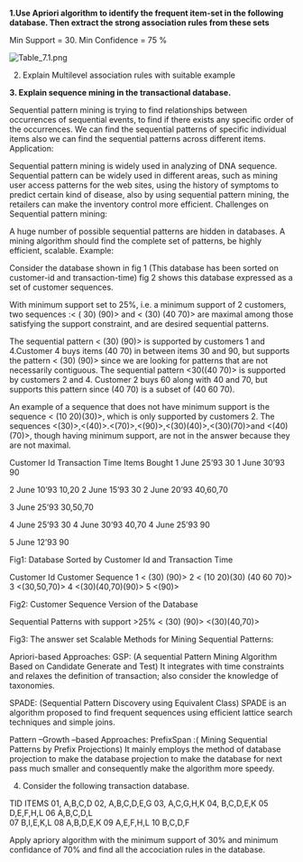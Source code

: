 **1.Use Apriori algorithm to identify the frequent item-set in the following database. Then extract the strong association rules from these sets**

Min Support = 30.  Min Confidence = 75 %

 ![Table_7.1.png](/Images/Table_7.1.png)


2. Explain Multilevel association rules with suitable example 

**3. Explain sequence mining in the transactional database.**

Sequential pattern mining is trying to find relationships between occurrences of sequential events, to find if there exists any specific order of the occurrences.
We can find the sequential patterns of specific individual items also we can find the sequential patterns across different items.
Application:

Sequential pattern mining is widely used in analyzing of DNA sequence.
Sequential pattern can be widely used in different areas, such as mining user access patterns for the web sites, using the history of symptoms to predict certain kind of disease, also by using sequential pattern mining, the retailers can make the inventory control more efficient.
Challenges on Sequential pattern mining:

A huge number of possible sequential patterns are hidden in databases.
A mining algorithm should find the complete set of patterns, be highly efficient, scalable.
Example:

Consider the database shown in fig 1 (This database has been sorted on customer-id and transaction-time) fig 2 shows this database expressed as a set of customer sequences.

With minimum support set to 25%, i.e. a minimum support of 2 customers, two sequences :< ( 30) (90)> and < (30) (40 70)> are maximal among those satisfying the support constraint, and are desired sequential patterns.

The sequential pattern < (30) (90)> is supported by customers 1 and 4.Customer 4 buys items (40 70) in between items 30 and 90, but supports the pattern < (30) (90)> since we are looking for patterns that are not necessarily contiguous. The sequential pattern <30((40 70)> is supported by customers 2 and 4. Customer 2 buys 60 along with 40 and 70, but supports this pattern since (40 70) is a subset of (40 60 70).

An example of a sequence that does not have minimum support is the sequence < (10 20)(30)>, which is only supported by customers 2. The sequences <(30)>,<(40)>.<(70)>,<(90)>,<(30)(40)>,<(30)(70)>and <(40)(70)>, though having minimum support, are not in the answer because they are not maximal.

Customer Id	Transaction Time	Items Bought
1               June 25’93              30
1               June 30’93              90

2               June 10’93              10,20
2               June 15’93              30
2               June 20’93              40,60,70

3               June 25’93	        30,50,70

4               June 25’93              30
4               June 30’93              40,70
4               June 25’93              90

5               June 12’93              90


Fig1: Database Sorted by Customer Id and Transaction Time


Customer Id	Customer Sequence
1               < (30) (90)>
2               < (10 20)(30) (40 60 70)>
3               <(30,50,70)>
4               <(30)(40,70)(90)>
5               <(90)>

Fig2: Customer Sequence Version of the Database


Sequential Patterns with support >25%
< (30) (90)>
<(30)(40,70)>

Fig3: The answer set
Scalable Methods for Mining Sequential Patterns:

Apriori-based Approaches:
GSP: (A sequential Pattern Mining Algorithm Based on Candidate Generate and Test) It integrates with time constraints and relaxes the definition of transaction; also consider the knowledge of taxonomies.

SPADE: (Sequential Pattern Discovery using Equivalent Class) SPADE is an algorithm proposed to find frequent sequences using efficient lattice search techniques and simple joins.

Pattern –Growth –based Approaches:
PrefixSpan :( Mining Sequential Patterns by Prefix Projections) It mainly employs the method of database projection to make the database projection to make the database for next pass much smaller and consequently make the algorithm more speedy.


4. Consider the following transaction database.

TID	ITEMS
01,	A,B,C,D
02, 	A,B,C,D,E,G
03,	A,C,G,H,K
04,	B,C,D,E,K
05	D,E,F,H,L
06	A,B,C,D,L	
07	B,I,E,K,L
08	A,B,D,E,K
09	A,E,F,H,L
10	B,C,D,F

Apply apriory algorithm with the minimum support of 30% and minimum confidance of 70% and find all the accociation rules in the database.

	
